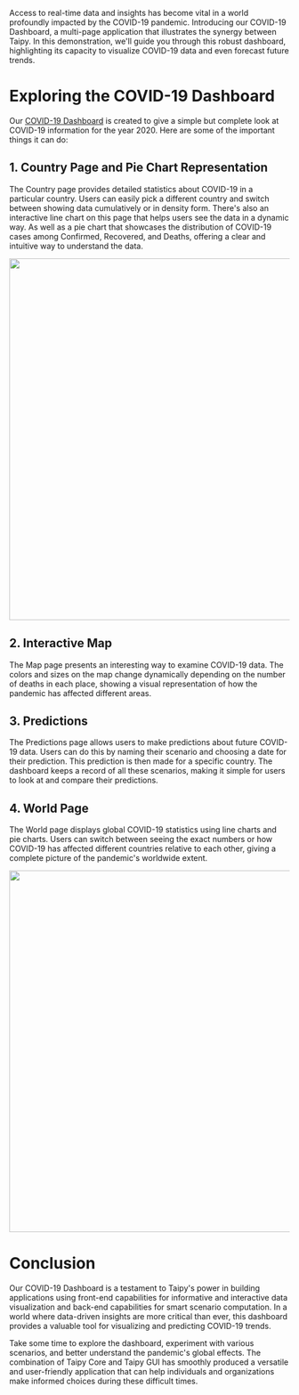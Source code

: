 Access to real-time data and insights has become vital in a world profoundly impacted by the COVID-19 pandemic. 
Introducing our COVID-19 Dashboard, a multi-page application that illustrates the synergy between Taipy. 
In this demonstration, we'll guide you through this robust dashboard, highlighting its capacity 
to visualize COVID-19 data and even forecast future trends.


# Exploring the COVID-19 Dashboard
Our [COVID-19 Dashboard](https://covid-dashboard.taipy.cloud/Country) is created to give 
a simple but complete look at COVID-19 information for the year 2020. 
Here are some of the important things it can do:

## 1. **Country Page and Pie Chart Representation**

The Country page provides detailed statistics about COVID-19 in a particular country. Users can easily pick 
a different country and switch between showing data cumulatively or in density form. 
There's also an interactive line chart on this page that helps users see the data in a dynamic way. As well as 
a pie chart that showcases the distribution of COVID-19 cases among Confirmed, Recovered, and Deaths, 
offering a clear and intuitive way to understand the data.

<img src=https://github.com/Avaiga/taipy-doc/assets/31435778/3b6abcf2-cafe-4582-99a8-8eec485cd1fc width="650">

## 2. **Interactive Map**

The Map page presents an interesting way to examine COVID-19 data. The colors and sizes on the map change 
dynamically depending on the number of deaths in each place, showing a visual representation 
of how the pandemic has affected different areas.

## 3. **Predictions**

The Predictions page allows users to make predictions about future COVID-19 data. Users can do this by naming 
their scenario and choosing a date for their prediction. This prediction is then made for a specific country. 
The dashboard keeps a record of all these scenarios, making it simple for users to look at 
and compare their predictions.

## 4. **World Page**

The World page displays global COVID-19 statistics using line charts and pie charts. 
Users can switch between seeing the exact numbers or how COVID-19 has affected different countries 
relative to each other, giving a complete picture of the pandemic's worldwide extent.

<img src=https://github.com/Avaiga/taipy-doc/assets/31435778/9f3d7390-2b57-4a29-84f2-038165bbeb86 width="650">


# Conclusion

Our COVID-19 Dashboard is a testament to Taipy's power in building applications using front-end
capabilities for informative and interactive data visualization and back-end capabilities for
smart scenario computation. In a world where data-driven insights are more critical than ever,
this dashboard provides a valuable tool for visualizing and predicting COVID-19 trends.

Take some time to explore the dashboard, experiment with various scenarios, and better understand 
the pandemic's global effects. The combination of Taipy Core and Taipy GUI has smoothly produced 
a versatile and user-friendly application that can help individuals and organizations make informed choices 
during these difficult times.
